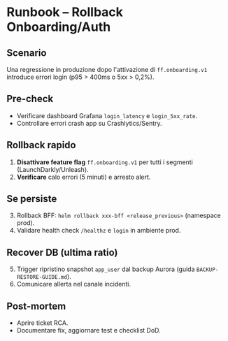 # Runbook – Rollback Onboarding/Auth

## Scenario
Una regressione in produzione dopo l'attivazione di `ff.onboarding.v1` introduce errori login (p95 > 400ms o 5xx > 0,2%).

## Pre-check
- Verificare dashboard Grafana `login_latency` e `login_5xx_rate`.
- Controllare errori crash app su Crashlytics/Sentry.

## Rollback rapido
1. **Disattivare feature flag** `ff.onboarding.v1` per tutti i segmenti (LaunchDarkly/Unleash).
2. **Verificare** calo errori (5 minuti) e arresto alert.

## Se persiste
3. Rollback BFF: `helm rollback xxx-bff <release_previous>` (namespace prod).
4. Validare health check `/healthz` e `login` in ambiente prod.

## Recover DB (ultima ratio)
5. Trigger ripristino snapshot `app_user` dal backup Aurora (guida `BACKUP-RESTORE-GUIDE.md`).
6. Comunicare allerta nel canale incidenti.

## Post-mortem
- Aprire ticket RCA.
- Documentare fix, aggiornare test e checklist DoD.
